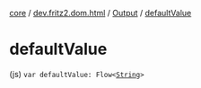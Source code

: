 [core](../../index.md) / [dev.fritz2.dom.html](../index.md) / [Output](index.md) / [defaultValue](./default-value.md)

# defaultValue

(js) `var defaultValue: Flow<`[`String`](https://kotlinlang.org/api/latest/jvm/stdlib/kotlin/-string/index.html)`>`
